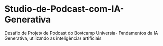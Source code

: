 # Studio-de-Podcast-com-IA-Generativa
Desafio de Projeto de Podcast do Bootcamp Universia- Fundamentos da IA ​​Generativa, utilizando as inteligências artificiais
